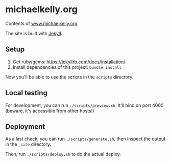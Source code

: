 # michaelkelly.org

Contents of www.michaelkelly.org.

The site is built with [Jekyll](https://jekyllrb.com).

## Setup

1. Get ruby/gems: <https://jekyllrb.com/docs/installation/>
2. Install dependencies of this project: `bundle install`

Now you'll be able to use the scripts in the `scripts` directory.

## Local testing

For development, you can run `./scripts/preview.sh`. It'll bind on port 4000
(beware, it's accessible from other hosts!)

## Deployment

As a last check, you can run `./scripts/generate.sh`, then inspect the output
in the `_site` directory.

Then, run `./scripts/deploy.sh` to do the actual deploy.
